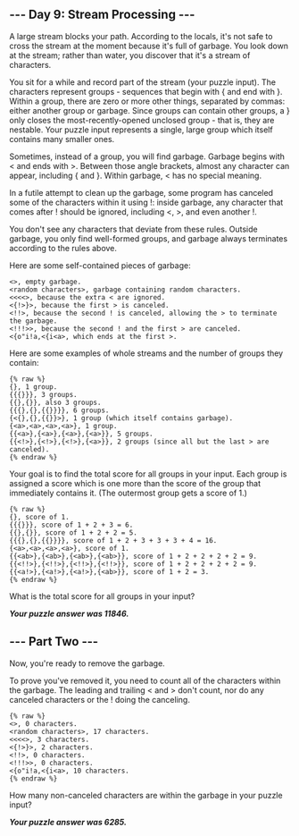 ## --- Day 9: Stream Processing ---

A large stream blocks your path. According to the locals, it's not safe to cross the stream at the moment because it's full of garbage. You look down at the stream; rather than water, you discover that it's a stream of characters.

You sit for a while and record part of the stream (your puzzle input). The characters represent groups - sequences that begin with { and end with }. Within a group, there are zero or more other things, separated by commas: either another group or garbage. Since groups can contain other groups, a } only closes the most-recently-opened unclosed group - that is, they are nestable. Your puzzle input represents a single, large group which itself contains many smaller ones.

Sometimes, instead of a group, you will find garbage. Garbage begins with < and ends with >. Between those angle brackets, almost any character can appear, including { and }. Within garbage, < has no special meaning.

In a futile attempt to clean up the garbage, some program has canceled some of the characters within it using !: inside garbage, any character that comes after ! should be ignored, including <, >, and even another !.

You don't see any characters that deviate from these rules. Outside garbage, you only find well-formed groups, and garbage always terminates according to the rules above.

Here are some self-contained pieces of garbage:

```
<>, empty garbage.
<random characters>, garbage containing random characters.
<<<<>, because the extra < are ignored.
<{!>}>, because the first > is canceled.
<!!>, because the second ! is canceled, allowing the > to terminate the garbage.
<!!!>>, because the second ! and the first > are canceled.
<{o"i!a,<{i<a>, which ends at the first >.
```

Here are some examples of whole streams and the number of groups they contain:

```
{% raw %}
{}, 1 group.
{{{}}}, 3 groups.
{{},{}}, also 3 groups.
{{{},{},{{}}}}, 6 groups.
{<{},{},{{}}>}, 1 group (which itself contains garbage).
{<a>,<a>,<a>,<a>}, 1 group.
{{<a>},{<a>},{<a>},{<a>}}, 5 groups.
{{<!>},{<!>},{<!>},{<a>}}, 2 groups (since all but the last > are canceled).
{% endraw %}
```

Your goal is to find the total score for all groups in your input. Each group is assigned a score which is one more than the score of the group that immediately contains it. (The outermost group gets a score of 1.)

```
{% raw %}
{}, score of 1.
{{{}}}, score of 1 + 2 + 3 = 6.
{{},{}}, score of 1 + 2 + 2 = 5.
{{{},{},{{}}}}, score of 1 + 2 + 3 + 3 + 3 + 4 = 16.
{<a>,<a>,<a>,<a>}, score of 1.
{{<ab>},{<ab>},{<ab>},{<ab>}}, score of 1 + 2 + 2 + 2 + 2 = 9.
{{<!!>},{<!!>},{<!!>},{<!!>}}, score of 1 + 2 + 2 + 2 + 2 = 9.
{{<a!>},{<a!>},{<a!>},{<ab>}}, score of 1 + 2 = 3.
{% endraw %}
```

What is the total score for all groups in your input?

**_Your puzzle answer was 11846._**

## --- Part Two ---

Now, you're ready to remove the garbage.

To prove you've removed it, you need to count all of the characters within the garbage. The leading and trailing < and > don't count, nor do any canceled characters or the ! doing the canceling.

```
{% raw %}
<>, 0 characters.
<random characters>, 17 characters.
<<<<>, 3 characters.
<{!>}>, 2 characters.
<!!>, 0 characters.
<!!!>>, 0 characters.
<{o"i!a,<{i<a>, 10 characters.
{% endraw %}
```

How many non-canceled characters are within the garbage in your puzzle input?

**_Your puzzle answer was 6285._**